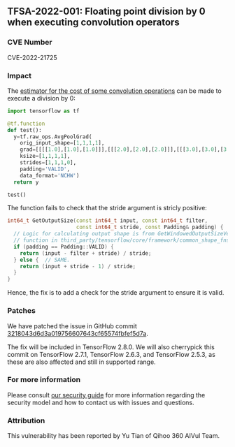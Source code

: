 ## TFSA-2022-001: Floating point division by 0 when executing convolution operators

### CVE Number
CVE-2022-21725

### Impact
The [estimator for the cost of some convolution operations](https://github.com/galeone/tensorflow/blob/ffa202a17ab7a4a10182b746d230ea66f021fe16/tensorflow/core/grappler/costs/op_level_cost_estimator.cc#L189-L198) can be made to execute a division by 0:

```python
import tensorflow as tf

@tf.function
def test():
  y=tf.raw_ops.AvgPoolGrad(
    orig_input_shape=[1,1,1,1],
    grad=[[[[1.0],[1.0],[1.0]]],[[[2.0],[2.0],[2.0]]],[[[3.0],[3.0],[3.0]]]],
    ksize=[1,1,1,1],
    strides=[1,1,1,0],
    padding='VALID',
    data_format='NCHW')
  return y

test()
```

The function fails to check that the stride argument is stricly positive:

```cc
int64_t GetOutputSize(const int64_t input, const int64_t filter,
                      const int64_t stride, const Padding& padding) {
  // Logic for calculating output shape is from GetWindowedOutputSizeVerbose()
  // function in third_party/tensorflow/core/framework/common_shape_fns.cc.
  if (padding == Padding::VALID) {
    return (input - filter + stride) / stride;
  } else {  // SAME.
    return (input + stride - 1) / stride;
  }
}
```

Hence, the fix is to add a check for the stride argument to ensure it is valid.

### Patches
We have patched the issue in GitHub commit [3218043d6d3a019756607643cf65574fbfef5d7a](https://github.com/galeone/tensorflow/commit/3218043d6d3a019756607643cf65574fbfef5d7a).

The fix will be included in TensorFlow 2.8.0. We will also cherrypick this commit on TensorFlow 2.7.1, TensorFlow 2.6.3, and TensorFlow 2.5.3, as these are also affected and still in supported range.

### For more information
Please consult [our security guide](https://github.com/galeone/tensorflow/blob/master/SECURITY.md) for more information regarding the security model and how to contact us with issues and questions.

### Attribution
This vulnerability has been reported by Yu Tian of Qihoo 360 AIVul Team.
